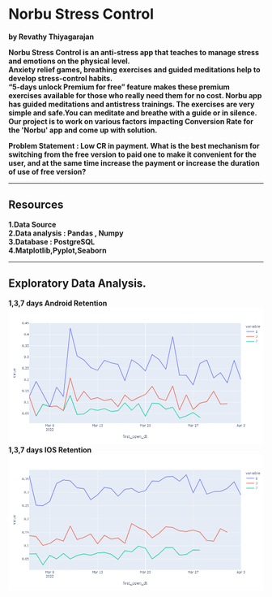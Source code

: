 # Norbu Stress Control
<b> by Revathy Thiyagarajan  
  
Norbu Stress Control is an anti-stress app that teaches to manage stress and emotions on the physical level.  
Anxiety relief games, breathing exercises and guided meditations help to develop stress-control habits.  
“5-days unlock Premium for free” feature makes these premium exercises available for those who really need them for no cost.
Norbu app has guided meditations and antistress trainings. The exercises are very simple and safe.You can meditate and breathe with a guide or in silence.
Our project is to work on various factors impacting Conversion Rate for the 'Norbu' app and come up with solution.

Problem Statement : Low CR in payment.
What is the best mechanism for switching from the free version to paid one to make it convenient for the user, and at the same time increase the payment or increase the duration of use of free version?  
  
*** 

## Resources
1.Data Source   
2.Data analysis : Pandas , Numpy  
3.Database : PostgreSQL  
4.Matplotlib,Pyplot,Seaborn
  
***
## Exploratory Data Analysis.  
 
<b>1,3,7 days Android Retention  
![Android Retention](images/android.png '1,3,7 days Android Retention')  
<b>1,3,7 days IOS Retention  
![IOS Retention](images/ios.png '1,3,7 days IOS Retention')  
  
  
  
  
  
  

